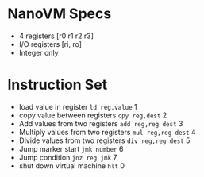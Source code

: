 # NanoVM Specs

* 4 registers [r0 r1 r2 r3]
* I/O registers [ri, ro]
* Integer only

# Instruction Set

* load value in register								`ld reg,value`				1
* copy value between registers					`cpy reg,dest`				2
* Add values from two registers					`add reg,reg dest`		3
* Multiply values from two registers		`mul reg,reg dest`		4
* Divide values from two registers			`div reg,reg dest`		5
* Jump marker start											`jmk number`					6
* Jump condition												`jnz reg jmk`					7
* shut down virtual machine							`hlt`									0
